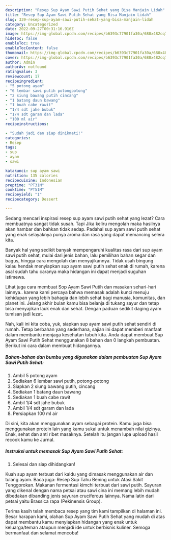 ```yaml
---
description: "Resep Sup Ayam Sawi Putih Sehat yang Bisa Manjain Lidah"
title: "Resep Sup Ayam Sawi Putih Sehat yang Bisa Manjain Lidah"
slug: 339-resep-sup-ayam-sawi-putih-sehat-yang-bisa-manjain-lidah
category: Uncategorized
date: 2022-09-27T00:31:16.916Z
image: https://img-global.cpcdn.com/recipes/b6393c77901fa30a/680x482cq70/sup-ayam-sawi-putih-sehat-foto-resep-utama.jpg
hideToc: false
enableToc: true
enableTocContent: false
thumbnail: https://img-global.cpcdn.com/recipes/b6393c77901fa30a/680x482cq70/sup-ayam-sawi-putih-sehat-foto-resep-utama.jpg
cover: https://img-global.cpcdn.com/recipes/b6393c77901fa30a/680x482cq70/sup-ayam-sawi-putih-sehat-foto-resep-utama.jpg
author: Admin
authorAv: notfound
ratingvalue: 3
reviewcount: 17
recipeingredient:
- "5 potong ayam"
- "6 lembar sawi putih potongpotong"
- "2 siung bawang putih cincang"
- "1 batang daun bawang"
- "1 buah cabe rawit"
- "1/4 sdt jahe bubuk"
- "1/4 sdt garam dan lada"
- "100 ml air"
recipeinstructions:

- "Sudah jadi dan siap dinikmati!"
categories:
- Resep
tags:
- sup
- ayam
- sawi

katakunci: sup ayam sawi 
nutrition: 135 calories
recipecuisine: Indonesian
preptime: "PT31M"
cooktime: "PT51M"
recipeyield: "1"
recipecategory: Dessert

---
```



Sedang mencari inspirasi resep sup ayam sawi putih sehat yang lezat? Cara membuatnya sangat tidak susah. Tapi Jika keliru mengolah maka hasilnya akan hambar dan bahkan tidak sedap. Padahal sup ayam sawi putih sehat yang enak selayaknya punya aroma dan rasa yang dapat memancing selera kita.


Banyak hal yang sedikit banyak mempengaruhi kualitas rasa dari sup ayam sawi putih sehat, mulai dari jenis bahan, lalu pemilihan bahan segar dan bagus, hingga cara mengolah dan menyajikannya. Tidak usah bingung kalau hendak menyiapkan sup ayam sawi putih sehat enak di rumah, karena asal sudah tahu caranya maka hidangan ini dapat menjadi suguhan istimewa.

Lihat juga cara membuat Sop Ayam Sawi Putih dan masakan sehari-hari lainnya.. karena kami percaya bahwa memasak adalah kunci menuju kehidupan yang lebih bahagia dan lebih sehat bagi manusia, komunitas, dan planet ini. Jelang akhir bulan kamu bisa belanja di tukang sayur dan tetap bisa menyajikan lauk enak dan sehat. Dengan paduan sedikit daging ayam tumisan jadi lezat.


Nah, kali ini kita coba, yuk, siapkan sup ayam sawi putih sehat sendiri di rumah. Tetap berbahan yang sederhana, sajian ini dapat memberi manfaat dalam membantu menjaga kesehatan tubuh kita. Anda dapat membuat Sup Ayam Sawi Putih Sehat menggunakan 8 bahan dan 0 langkah pembuatan. Berikut ini cara dalam membuat hidangannya.

<!--inarticleads1-->

##### Bahan-bahan dan bumbu yang digunakan dalam pembuatan Sup Ayam Sawi Putih Sehat:

1. Ambil 5 potong ayam
1. Sediakan 6 lembar sawi putih, potong-potong
1. Siapkan 2 siung bawang putih, cincang
1. Sediakan 1 batang daun bawang
1. Sediakan 1 buah cabe rawit
1. Ambil 1/4 sdt jahe bubuk
1. Ambil 1/4 sdt garam dan lada
1. Persiapkan 100 ml air


Di sini, kita akan menggunakan ayam sebagai protein. Kamu juga bisa menggunakan protein lain yang kamu sukai untuk menambah nilai gizinya. Enak, sehat dan anti ribet masaknya. Setelah itu jangan lupa upload hasil recook kamu ke Jurnal. 

<!--inarticleads2-->

##### Instruksi untuk memasak Sup Ayam Sawi Putih Sehat:


1. Selesai dan siap dihidangkan!

Kuah sup ayam terbuat dari kaldu yang dimasak menggunakan air dan tulang ayam. Baca juga: Resep Sup Tahu Bening untuk Atasi Sakit Tenggorokan. Makanan fermentasi kimchi terbuat dari sawi putih. Sayuran yang dikenal dengan nama petsai atau sawi cina ini memang lebih mudah dibedakan dibanding jenis sayuran cruciferous lainnya. Nama latin dari petsai yaitu Brassica rapa (Pekinensis Group). 

Terima kasih telah membaca resep yang tim kami tampilkan di halaman ini. Besar harapan kami, olahan Sup Ayam Sawi Putih Sehat yang mudah di atas dapat membantu kamu menyiapkan hidangan yang enak untuk keluarga/teman ataupun menjadi ide untuk berbisnis kuliner. Semoga bermanfaat dan selamat mencoba!

